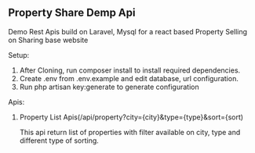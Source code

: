 ## Property Share Demp Api
Demo Rest Apis build on Laravel, Mysql for a react based Property Selling on Sharing base website 

Setup:
1. After Cloning, run composer install to install required dependencies.
2. Create .env from .env.example and edit database, url configuration.
3. Run php artisan key:generate to generate configuration


Apis:
1. Property List Apis(/api/property?city={city}&type={type}&sort={sort)

   This api return list of properties with filter available on city, type and different type of sorting.


